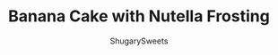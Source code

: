 ---
layout: ../../layouts/MarkdownPostLayout.astro
title: Banana Cake with Nutella Frosting
author: ShugarySweets
pubDate: 2018-12-12
description: "A delicious Banana Cake with Nutella Frosting. You&#x27;ll love the pairing of moist banana cake with a nutty, creamy frosting in this easy recipe."
image_url: https://www.shugarysweets.com/wp-content/uploads/2015/02/banana-nutella-cake-3.jpg
tags: ["Cake","American"]
calories: 473
protein: 3
carbohydrates: 65
fats: 23
fiber: 2
ingredients: ["1/2 cup unsalted butter, softened","1 cup granulated sugar","1 large egg","1 teaspoon vanilla extract","3 medium bananas","1 3/4 cup all-purpose flour","1 teaspoon baking powder","1 teaspoon baking soda","1/2 teaspoon kosher salt","1 cup unsalted butter, softened","1 cup Nutella (chocolate hazelnut spread)","1/4 cup milk","4 cups powdered sugar"]
serves: 16
time: "40 minutes"
prepTime: "15 minutes"
instructions: ["For the cake, grease and flour two 9-inch cake pans. Set aside. Preheat oven to 350 degree F.","In a large mixing bowl, beat butter and sugar until creamy. Add in egg, vanilla, and bananas (you can mash them first, but I toss them in and it does the work). Add in flour, baking powder, baking soda and salt. Beat for a couple minutes until fully blended.","Pour batter evenly between the two cake pans. Bake for 25 minutes. Remove from oven and cool in pans for about 10 minutes. Flip onto a cooling rack to cool completely before frosting.","For the frosting, beat butter for two minutes. Add in nutella, powdered sugar and milk. Beat an additional 3-5 minutes. scraping down the sides of the bowl periodically.","To assemble the cake, lay one layer of cooled cake on a cake plate. Spoon frosting over middle layer generously. Top with second layer of cake. Spoon and spread frosting over cake to create a thin crumb layer. Refrigerate for about 10 minutes. Using a spatula, continue frosting the cake with the remaining frosting. If desired, reserve some frosting and place in a pastry bag with tip to decorate. ENJOY."]
nutrition: ["473 calories","65 grams carbohydrates","58 milligrams cholesterol","23 grams fat","2 grams fiber","3 grams protein","15 grams saturated fat","198 grams sodium","50 grams sugar","0 grams trans fat","7 grams unsaturated fat"]
---